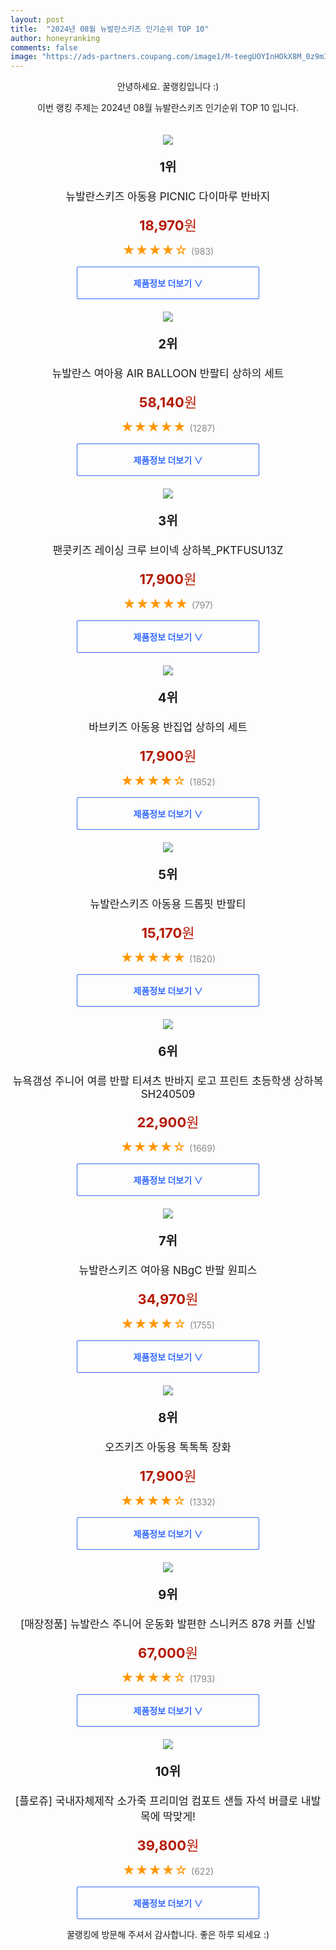 ```yaml
---
layout: post
title:  "2024년 08월 뉴발란스키즈 인기순위 TOP 10"
author: honeyranking
comments: false
image: "https://ads-partners.coupang.com/image1/M-teegUOYInHOkX8M_0z9mIfpphrOBWQH1eH1wWatljqCTHCtyhH2H1xIuWrqHjyI3PcEvb0Zt4T-AHoWa2vnhkGesf6d1GOYOEfd1XkkkJdaeILdF1UV9wiD11mOUaNF6ne_8Yr1vRuASD1dWNzFft9kcQbyg5B91d70PR0d_8GLQC7wH-f2UTAOORx8JqUoOrfo4MEsq10QhsZErb4CxKIVqs2L1VJ4U0KMT37Ryfc86xsLod810GPNg8BP5RGMZpt9QvAopKxdR1CcfRplS0Q"
---
```

<p style="text-align: center;">안녕하세요. 꿀랭킹입니다 :)</p>
<p style="text-align: center;">이번 랭킹 주제는 2024년 08월 뉴발란스키즈 인기순위 TOP 10 입니다.</p><center><img src="https://ads-partners.coupang.com/image1/M-teegUOYInHOkX8M_0z9mIfpphrOBWQH1eH1wWatljqCTHCtyhH2H1xIuWrqHjyI3PcEvb0Zt4T-AHoWa2vnhkGesf6d1GOYOEfd1XkkkJdaeILdF1UV9wiD11mOUaNF6ne_8Yr1vRuASD1dWNzFft9kcQbyg5B91d70PR0d_8GLQC7wH-f2UTAOORx8JqUoOrfo4MEsq10QhsZErb4CxKIVqs2L1VJ4U0KMT37Ryfc86xsLod810GPNg8BP5RGMZpt9QvAopKxdR1CcfRplS0Q" style="margin-top:20px" /></center><p style="text-align: center; font-size: 20px"><b>1위</b></p><p style="text-align: center; font-size: 17px">뉴발란스키즈 아동용 PICNIC 다이마루 반바지</p><p style="text-align: center;"><span style="color: #b61800; font-size: 22px;"><b>18,970</b>원</span></p><p style="text-align: center;"><span style="color: #ff9600; font-size: 20px;">★★★★☆ </span><span style="color: #878787;">(983)</span></p><center><a href="https://link.coupang.com/re/AFFSDP?lptag=AF3899140&subid=honeyrank&pageKey=7994223963&itemId=22583504317&vendorItemId=89625263522&traceid=V0-153-931a154ec9febde7&requestid=20240827130001054042471306&token=31850C%7CMIXED"><div style="font-size: 14px; display: inline-block; padding: 15px 90px; color: #346aff; border-radius: 2px; border: 1px solid #346aff; cursor: pointer;"><b>제품정보 더보기 &or;</b></div></a></center><center><img src="https://ads-partners.coupang.com/image1/dSag9D-wknV-23I5da3xgI9uGdgM8ffTThkOSaZVNQD9Pmcx5a2qAIS_NYvlGb3jPwJ2TrPR36r1V0DNO5BNC7_f-HsbUXL-r7VYPinK0IPSisUgqdBsRfm-UUfkvFHUVEWNvnZGNTNh4e1NROCyKUD0LlP9D_hPXpcMBv3ZKVBRCZz7tKTY_cUQRK8CpeWOpDwB5BuICfoqPbO9KoGuXOgJ1KbarvMBScT8EhPxgwUBdrejlOHOnYKfF2-slAUpZStFTLJvOg3a_GRddtesNEgyYpKLeUnpWg==" style="margin-top:20px" /></center><p style="text-align: center; font-size: 20px"><b>2위</b></p><p style="text-align: center; font-size: 17px">뉴발란스 여아용 AIR BALLOON 반팔티 상하의 세트</p><p style="text-align: center;"><span style="color: #b61800; font-size: 22px;"><b>58,140</b>원</span></p><p style="text-align: center;"><span style="color: #ff9600; font-size: 20px;">★★★★★ </span><span style="color: #878787;">(1287)</span></p><center><a href="https://link.coupang.com/re/AFFSDP?lptag=AF3899140&subid=honeyrank&pageKey=8010882461&itemId=22349577223&vendorItemId=89394708029&traceid=V0-153-a3bd117ed8231bc6&requestid=20240827130001054042471306&token=31850C%7CMIXED"><div style="font-size: 14px; display: inline-block; padding: 15px 90px; color: #346aff; border-radius: 2px; border: 1px solid #346aff; cursor: pointer;"><b>제품정보 더보기 &or;</b></div></a></center><center><img src="https://ads-partners.coupang.com/image1/jij79dkAA_HA-v6FjoZi43z0d3G9TgA16kCZEttFLT5XPWDgIS3EEERWj_Ak0R6V-515UKgw5NuV3icLCCUCEQ0y_lgxekWVYIL5rDbOgKg2x8k6KiQ-1imhWqHrRMBhvtNwXh_VFwGpMBFCz4-vsOWAYz-FPaKGA8PDtRuZT0UoMcH5_DUaVFW6jPDQwmn8IpLKg7crlKj7eEEGbIGlumdU33OC4OhYADcaKnGw_xN9UE2bIS4-6QDUj3bSL6sW-koYJBRpE4MoLUMZsfxh-g6v8HoVdQGgMYBZNVK-Ce58Lly4k0C2UH8RTceSVQ==" style="margin-top:20px" /></center><p style="text-align: center; font-size: 20px"><b>3위</b></p><p style="text-align: center; font-size: 17px">팬콧키즈 레이싱 크루 브이넥 상하복_PKTFUSU13Z</p><p style="text-align: center;"><span style="color: #b61800; font-size: 22px;"><b>17,900</b>원</span></p><p style="text-align: center;"><span style="color: #ff9600; font-size: 20px;">★★★★★ </span><span style="color: #878787;">(797)</span></p><center><a href="https://link.coupang.com/re/AFFSDP?lptag=AF3899140&subid=honeyrank&pageKey=8131110764&itemId=23091238960&vendorItemId=90201721328&traceid=V0-153-f2add1e45c9a56ec&clickBeacon=d546c870-6428-11ef-bc72-932d7d45dae9%7E3&requestid=20240827130001054042471306&token=31850C%7CMIXED"><div style="font-size: 14px; display: inline-block; padding: 15px 90px; color: #346aff; border-radius: 2px; border: 1px solid #346aff; cursor: pointer;"><b>제품정보 더보기 &or;</b></div></a></center><center><img src="https://ads-partners.coupang.com/image1/bHXtT3oGzaU06jRtbKiiBBsRy4We4yttnvbNU_5576TfAXAVu2_fVodsTwnj3awwXQBdz-jUoSCpgbAPqiQ5ncRixEM36Mv-piBuGBLzT0HWQiyQp-IPyZausZ4YYAj7ul3hOy0PVdqHaKaZgWUu2dT2xetdH2VCZdyxaBU4V2iy_CNUAN3GG_-s1rkpflh3LlWpV0XIZuecwGhyEncprAyZ-EivVPLrDmmF9K4BP7YNMCAqfX3qohwKY6BrDP-npfNG9LOw75euqcZUnlZgLEIISWoKw_bm97QxhkGC3w==" style="margin-top:20px" /></center><p style="text-align: center; font-size: 20px"><b>4위</b></p><p style="text-align: center; font-size: 17px">바브키즈 아동용 반집업 상하의 세트</p><p style="text-align: center;"><span style="color: #b61800; font-size: 22px;"><b>17,900</b>원</span></p><p style="text-align: center;"><span style="color: #ff9600; font-size: 20px;">★★★★☆ </span><span style="color: #878787;">(1852)</span></p><center><a href="https://link.coupang.com/re/AFFSDP?lptag=AF3899140&subid=honeyrank&pageKey=7295794793&itemId=18657458060&vendorItemId=89517655806&traceid=V0-153-6aa8bb8b338a726a&clickBeacon=d546c870-6428-11ef-b7f3-bd32974b42fa%7E3&requestid=20240827130001054042471306&token=31850C%7CMIXED"><div style="font-size: 14px; display: inline-block; padding: 15px 90px; color: #346aff; border-radius: 2px; border: 1px solid #346aff; cursor: pointer;"><b>제품정보 더보기 &or;</b></div></a></center><center><img src="https://ads-partners.coupang.com/image1/zT48yRNuQ-r9j6fmzfHUW6d6fKn-yAqJKfemDF2Ba7k3ltM7H1sFqn71nEiYbxukfUaOjHS4g7YI94lDCaLpMtAoN0JnOOU01837yien4TKgXebz6IHQVBsLMKY3AAfXb-7r6lshPAp94_aeKOYRzZtfVXHiTFmzcS2pvbM9jXxZxUcoVDjB31CLWLSSkryEwALvlFBmEDw_DPgK5yD2j3uBLHAg1yJttAb_zXgZkEdgmgYZen_osa5eAnt-w-si2ROOMAt_9MC59szoZvWkXi8=" style="margin-top:20px" /></center><p style="text-align: center; font-size: 20px"><b>5위</b></p><p style="text-align: center; font-size: 17px">뉴발란스키즈 아동용 드롭핏 반팔티</p><p style="text-align: center;"><span style="color: #b61800; font-size: 22px;"><b>15,170</b>원</span></p><p style="text-align: center;"><span style="color: #ff9600; font-size: 20px;">★★★★★ </span><span style="color: #878787;">(1820)</span></p><center><a href="https://link.coupang.com/re/AFFSDP?lptag=AF3899140&subid=honeyrank&pageKey=8051556449&itemId=22583555032&vendorItemId=89625314093&traceid=V0-153-7ef7009e5f5d92cf&requestid=20240827130001054042471306&token=31850C%7CMIXED"><div style="font-size: 14px; display: inline-block; padding: 15px 90px; color: #346aff; border-radius: 2px; border: 1px solid #346aff; cursor: pointer;"><b>제품정보 더보기 &or;</b></div></a></center><center><img src="https://ads-partners.coupang.com/image1/aFZFtz39AFFy-pOmaOmUi3X90Ky3QCumqgBk1hT9hY97HaVFBUsrmDr84f6dZC6ixVcAAKVG5IsjjCshtxk6p4zbiS1aWAdjA32bRXc5KEjxJuJBgkpRPSRpUHJPQquECE1qoPUxKPRMFswRhCIuacC4y8iSxVIQsF5Ag0Lh2IQnGCwHqPRTRy_oPAUkodfYx4pKYSFGEGQMS5l_eIDa9w8ta2WeeMDLid1z-I0WdCiOJ32d0FcAkqwmSy42CWI16v92OM3AkbNhklLDU197OkxCT5C1OovJFOhtsp75GoFim2C8Z2-KOg6tMHA5XBQ=" style="margin-top:20px" /></center><p style="text-align: center; font-size: 20px"><b>6위</b></p><p style="text-align: center; font-size: 17px">뉴욕갬성 주니어 여름 반팔 티셔츠 반바지 로고 프린트 초등학생 상하복 SH240509</p><p style="text-align: center;"><span style="color: #b61800; font-size: 22px;"><b>22,900</b>원</span></p><p style="text-align: center;"><span style="color: #ff9600; font-size: 20px;">★★★★☆ </span><span style="color: #878787;">(1669)</span></p><center><a href="https://link.coupang.com/re/AFFSDP?lptag=AF3899140&subid=honeyrank&pageKey=7912588660&itemId=21716452512&vendorItemId=89881628458&traceid=V0-153-6ed9aad9052526b0&clickBeacon=d546c870-6428-11ef-861a-dac8926522b1%7E3&requestid=20240827130001054042471306&token=31850C%7CMIXED"><div style="font-size: 14px; display: inline-block; padding: 15px 90px; color: #346aff; border-radius: 2px; border: 1px solid #346aff; cursor: pointer;"><b>제품정보 더보기 &or;</b></div></a></center><center><img src="https://ads-partners.coupang.com/image1/1GwbM_pXs7YjWHIu1B7N1lX1CJeV4kYOnbpqNWl-oxp3yWOL8q1koG3_qjWeOXwiUsqnOTME_V1kjKZ1I-2P77K-obK_tvlvOQ9cvA24Zka6dUiPsJh2rSXaGfCg58j03D08I53XR0gtzxeRHet5iDv6esAo02rDGeDy1XnjaTWAw9mIG-SUXrTpL72jZjPEQJsqKEOevXrq3UFuMIXsmyKBBOV1a89wCBj-X4byojI5z8McxVTAI_Nk71sS9STGKyd6iNkh6H1hKuARpr8qt7wG" style="margin-top:20px" /></center><p style="text-align: center; font-size: 20px"><b>7위</b></p><p style="text-align: center; font-size: 17px">뉴발란스키즈 여아용 NBgC 반팔 원피스</p><p style="text-align: center;"><span style="color: #b61800; font-size: 22px;"><b>34,970</b>원</span></p><p style="text-align: center;"><span style="color: #ff9600; font-size: 20px;">★★★★☆ </span><span style="color: #878787;">(1755)</span></p><center><a href="https://link.coupang.com/re/AFFSDP?lptag=AF3899140&subid=honeyrank&pageKey=8002044949&itemId=22290502964&vendorItemId=89625312559&traceid=V0-153-788447b602729907&requestid=20240827130001054042471306&token=31850C%7CMIXED"><div style="font-size: 14px; display: inline-block; padding: 15px 90px; color: #346aff; border-radius: 2px; border: 1px solid #346aff; cursor: pointer;"><b>제품정보 더보기 &or;</b></div></a></center><center><img src="https://ads-partners.coupang.com/image1/wirccXwzQSQNk5OCwtHnltJ_-ADpENOj38U6Vc6Vf24PN6vLTMgtAgS2T3CvY7urEtlchf6eLp9jZuA4md5TU3ZUO5T_FxnbWleXKqh6N-TNHWy_Wb19krGd2PXXboJ2AqQ32b2V_CuJhjjb8wxcDmLdLcBIvnXjnRfFbJ0ZQ1V__8gLJZbZfX4U7IWhF7Kj7s34k4sppjkNk-tE_jZeBAlBcrFRfvKapAsFgc2dpVWrOPnXtulUo1vV5ymDluFawxEUqzSjn1O8Gn00VTYoFl-8NUAk0kGs7zNC9A==" style="margin-top:20px" /></center><p style="text-align: center; font-size: 20px"><b>8위</b></p><p style="text-align: center; font-size: 17px">오즈키즈 아동용 톡톡톡 장화</p><p style="text-align: center;"><span style="color: #b61800; font-size: 22px;"><b>17,900</b>원</span></p><p style="text-align: center;"><span style="color: #ff9600; font-size: 20px;">★★★★☆ </span><span style="color: #878787;">(1332)</span></p><center><a href="https://link.coupang.com/re/AFFSDP?lptag=AF3899140&subid=honeyrank&pageKey=241085007&itemId=766746779&vendorItemId=4934878965&traceid=V0-153-6ad12b73cf812ca4&clickBeacon=d546c870-6428-11ef-99a6-4278c3ed75eb%7E3&requestid=20240827130001054042471306&token=31850C%7CMIXED"><div style="font-size: 14px; display: inline-block; padding: 15px 90px; color: #346aff; border-radius: 2px; border: 1px solid #346aff; cursor: pointer;"><b>제품정보 더보기 &or;</b></div></a></center><center><img src="https://ads-partners.coupang.com/image1/_jGiHQ_4zw8zbbgE_sVr3mzoWVQQ3zYnzm0_8an0CWaVrwLdnlZ25gTSGJgqrqTDqLemMrycEBbe-w_eXyGmmg7OtizDnCqv2LUzLe9-GUsru0RXXyQ0iwnUcm8_a8RPizRQdKVPdo921yKBYMBCXXO00TQiv0BV4vXHteQPP5kBrYwUNzKcTeuRz5CIvCWGAMmnpYF7aJDx_Lg4TS6bDXmzhflplrT08rD-J-lJl_sLTe9MKqlLWNYhdiZORT-XDU4kb4vgw6brFiRF1XDXkgcORSf93uxs6XCEzVce3KbXnGhTyClW4IvAyg==" style="margin-top:20px" /></center><p style="text-align: center; font-size: 20px"><b>9위</b></p><p style="text-align: center; font-size: 17px">[매장정품] 뉴발란스 주니어 운동화 발편한 스니커즈 878 커플 신발</p><p style="text-align: center;"><span style="color: #b61800; font-size: 22px;"><b>67,000</b>원</span></p><p style="text-align: center;"><span style="color: #ff9600; font-size: 20px;">★★★★☆ </span><span style="color: #878787;">(1793)</span></p><center><a href="https://link.coupang.com/re/AFFSDP?lptag=AF3899140&subid=honeyrank&pageKey=8118267681&itemId=23018982787&vendorItemId=90052775870&traceid=V0-153-c75b4c4f44e745ac&requestid=20240827130001054042471306&token=31850C%7CMIXED"><div style="font-size: 14px; display: inline-block; padding: 15px 90px; color: #346aff; border-radius: 2px; border: 1px solid #346aff; cursor: pointer;"><b>제품정보 더보기 &or;</b></div></a></center><center><img src="https://ads-partners.coupang.com/image1/ixHjpIMaPbLkFZH1i_eOEhewactZJ8pjksgxPiWcmiYPrrtWf03-97lHApYOvzit-5Lodg25vOKSmfuxK7leF6Cw5atMUA158sU1900q8J5IlDmV3Yz1JGdeOF1kGwrMurXvDU-JbPc7fXe0mht5OEXkeJq_dSVNp9Ju98RiXP5lzzgR6VLMShWP9LSwpNjT28rj2CBGrELRwHWNg9Gf40EwO7gbQbCb_4XmM9lGZU7fgLhiqpQIhuFNV95YTLZeQ0tRRBbpOgE0-qx-cAojZdNIkpweLO8F42vRVHwAb_AkQvoF2bHdMk_kdbyxvCJd" style="margin-top:20px" /></center><p style="text-align: center; font-size: 20px"><b>10위</b></p><p style="text-align: center; font-size: 17px">[플로쥬] 국내자체제작 소가죽 프리미엄 컴포트 샌들 자석 버클로 내발목에 딱맞게!</p><p style="text-align: center;"><span style="color: #b61800; font-size: 22px;"><b>39,800</b>원</span></p><p style="text-align: center;"><span style="color: #ff9600; font-size: 20px;">★★★★☆ </span><span style="color: #878787;">(622)</span></p><center><a href="https://link.coupang.com/re/AFFSDP?lptag=AF3899140&subid=honeyrank&pageKey=8279532454&itemId=23869074590&vendorItemId=90784884285&traceid=V0-153-7c9b79d8c889c0d8&clickBeacon=d546c870-6428-11ef-b0b3-799d4fe10c25%7E3&requestid=20240827130001054042471306&token=31850C%7CMIXED"><div style="font-size: 14px; display: inline-block; padding: 15px 90px; color: #346aff; border-radius: 2px; border: 1px solid #346aff; cursor: pointer;"><b>제품정보 더보기 &or;</b></div></a></center><p style="text-align: center;">꿀랭킹에 방문해 주셔서 감사합니다. 좋은 하루 되세요 :)</p>